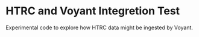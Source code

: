 # HTRC and Voyant Integretion Test

Experimental code to explore how HTRC data might be ingested by Voyant.
